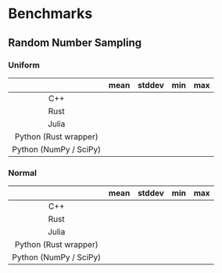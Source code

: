 # Benchmarks

## Random Number Sampling

### Uniform 
| | mean | stddev | min | max |
|:---:|:---:|:---:|:---:|:---:|
| C++ |  |  |  |  |
| Rust |  |  |  |  |
| Julia |  |  |  |  |
| Python (Rust wrapper) |  |  |  |  |
| Python (NumPy / SciPy) |  |  |  |  |

### Normal
| | mean | stddev | min | max |
|:---:|:---:|:---:|:---:|:---:|
| C++ |  |  |  |  |
| Rust |  |  |  |  |
| Julia |  |  |  |  |
| Python (Rust wrapper) |  |  |  |  |
| Python (NumPy / SciPy) |  |  |  |  |
